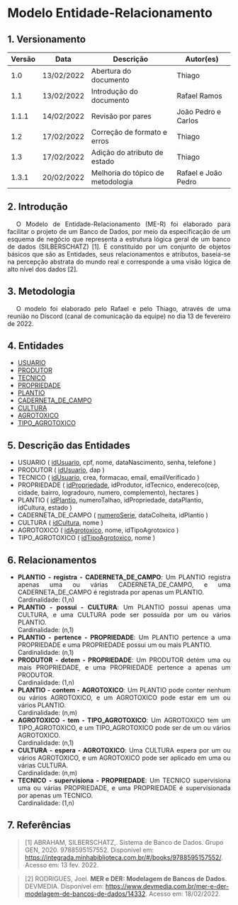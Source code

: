 # Modelo Entidade-Relacionamento

## 1. Versionamento

| Versão | Data       | Descrição                         | Autor(es)           |
| ------ | ---------- | --------------------------------- | ------------------- |
| 1.0    | 13/02/2022 | Abertura do documento             | Thiago              |
| 1.1    | 13/02/2022 | Introdução do documento           | Rafael Ramos        |
| 1.1.1  | 14/02/2022 | Revisão por pares                 | João Pedro e Carlos |
| 1.2    | 17/02/2022 | Correção de formato e erros       | Thiago              |
| 1.3    | 17/02/2022 | Adição do atributo de estado      | Thiago              |
| 1.3.1  | 20/02/2022 | Melhoria do tópico de metodologia | Rafael e João Pedro |

## 2. Introdução

<p align="justify" style="text-indent: 20px">O Modelo de Entidade-Relacionamento (ME-R) foi elaborado para facilitar o projeto de um Banco de Dados, por meio da especificação de um esquema de negócio que representa a estrutura lógica geral de um banco de dados (SILBERSCHATZ) [1]. É constituído por um conjunto de objetos básicos que são as Entidades, seus relacionamentos e atributos, baseia-se na percepção abstrata do mundo real e corresponde a uma visão lógica de alto nível dos dados [2]. </p>

## 3. Metodologia

<p align="justify" style="text-indent: 20px">O modelo foi elaborado pelo Rafael e pelo Thiago, através de uma reunião no Discord (canal de comunicação da equipe) no dia 13 de fevereiro de 2022.</p>

## 4. Entidades

- [USUARIO](../../../requisitos/modelagem/lexicos#usuario)
- [PRODUTOR](../../../requisitos/modelagem/lexicos#produtor)
- [TECNICO](../../../requisitos/modelagem/lexicos#tecnico)
- [PROPRIEDADE](../../../requisitos/modelagem/lexicos#propriedade)
- [PLANTIO](../../../requisitos/modelagem/lexicos#plantio)
- [CADERNETA_DE_CAMPO](../../../requisitos/modelagem/lexicos#cardeneta_de_campo)
- [CULTURA](../../../requisitos/modelagem/lexicos#cultura)
- [AGROTOXICO](../../../requisitos/modelagem/lexicos#agrotoxico)
- [TIPO_AGROTOXICO](../../../requisitos/modelagem/lexicos#tipo_agrotoxico)

## 5. Descrição das Entidades

- USUARIO ( <span style="text-decoration: underline;">idUsuario</span>, cpf, nome, dataNascimento, senha, telefone )
- PRODUTOR ( <span style="text-decoration: underline;">idUsuario</span>, dap )
- TECNICO ( <span style="text-decoration: underline;">idUsuario</span>, crea, formacao, email, emailVerificado )
- PROPRIEDADE ( <span style="text-decoration: underline;">idPropriedade</span>, idProdutor, idTecnico, endereco(cep, cidade, bairro, logradouro, numero, complemento), hectares )
- PLANTIO ( <span style="text-decoration: underline;">idPlantio</span>, numeroTalhao, idPropriedade, dataPlantio, idCultura, estado )
- CADERNETA_DE_CAMPO ( <span style="text-decoration: underline;">numeroSerie</span>, dataColheita, idPlantio )
- CULTURA ( <span style="text-decoration: underline;">idCultura</span>, nome )
- AGROTOXICO ( <span style="text-decoration: underline;">idAgrotoxico</span>, nome, idTipoAgrotoxico )
- TIPO_AGROTOXICO ( <span style="text-decoration: underline;">idTipoAgrotoxico</span>, nome )

## 6. Relacionamentos

<ul>
<li align="justify"><b>PLANTIO - registra - CADERNETA_DE_CAMPO</b>: Um PLANTIO registra apenas uma ou várias CADERNETA_DE_CAMPO, e uma CADERNETA_DE_CAMPO é registrada por apenas um PLANTIO. <br/>Cardinalidade: (1,n)</li>

<li align="justify"><b>PLANTIO - possui - CULTURA</b>: Um PLANTIO possui apenas uma CULTURA, e uma CULTURA pode ser
  possuída por um ou vários PLANTIO. <br/>Cardinalidade: (n,1)</li>

<li align="justify"><b>PLANTIO - pertence - PROPRIEDADE</b>: Um PLANTIO pertence a uma PROPRIEDADE e uma PROPRIEDADE
  possui um ou mais PLANTIO. <br/>Cardinalidade: (n,1)</li>

<li align="justify"><b>PRODUTOR - detem - PROPRIEDADE</b>: Um PRODUTOR detém uma ou mais PROPRIEDADE, e uma
  PROPRIEDADE pertence a apenas um PRODUTOR. <br/>Cardinalidade: (1,n)</li>

<li align="justify"><b>PLANTIO - contem - AGROTOXICO</b>: Um PLANTIO pode conter nenhum ou vários AGROTOXICO, e um
  AGROTOXICO pode estar em um ou vários PLANTIO. <br/>Cardinalidade: (n,m)</li>

<li align="justify"><b>AGROTOXICO - tem - TIPO_AGROTOXICO</b>: Um AGROTOXICO tem um TIPO_AGROTOXICO, e um
  TIPO_AGROTOXICO pode ser de um ou vários AGROTOXICO. <br/>Cardinalidade: (n,1)</li>

<li align="justify"><b>CULTURA - espera - AGROTOXICO</b>: Uma CULTURA espera por um ou vários AGROTOXICO, e um
  AGROTOXICO pode ser aplicado em uma ou várias CULTURA. <br/>Cardinalidade: (n,m)</li>

<li align="justify"><b>TECNICO - supervisiona - PROPRIEDADE</b>: Um TECNICO supervisiona uma ou várias PROPRIEDADE, e uma
  PROPRIEDADE é supervisionada por apenas um TECNICO. <br/>Cardinalidade: (1,n)</li>
</ul>

## 7. Referências

> [1] ABRAHAM, SILBERSCHATZ,. Sistema de Banco de Dados. Grupo GEN, 2020. 9788595157552. Disponível em: <a href="https://integrada.minhabiblioteca.com.br/#/books/9788595157552/" target="_blanck"> https://integrada.minhabiblioteca.com.br/#/books/9788595157552/</a>. Acesso em: 13 fev. 2022.

> [2] RODRIGUES, Joel. **MER e DER: Modelagem de Bancos de Dados**. DEVMEDIA. Disponível em: <a href="https://www.devmedia.com.br/mer-e-der-modelagem-de-bancos-de-dados/14332" target="_blanck">https://www.devmedia.com.br/mer-e-der-modelagem-de-bancos-de-dados/14332</a>. Acesso em: 18/02/2022.

